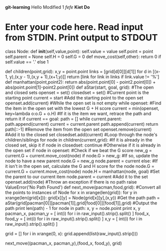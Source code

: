 **git-learning** Hello Modified 1 *fefe*
**Kiet Do**
# Enter your code here. Read input from STDIN. Print output to STDOUT
class Node:
    def __init__(self,value,point):
        self.value = value
        self.point = point
        self.parent = None
        self.H = 0
        self.G = 0
    def move_cost(self,other):
        return 0 if self.value == '.' else 1
        
def children(point,grid):
    x,y = point.point
    links = [grid[d[0]][d[1]] for d in [(x-1, y),(x,y - 1),(x,y + 1),(x+1,y)]]
    return [link for link in links if link.value != '%']
def manhattan(point,point2):
    return abs(point.point[0] - point2.point[0]) + abs(point.point[1]-point2.point[0])
def aStar(start, goal, grid):
    #The open and closed sets
    openset = set()
    closedset = set()
    #Current point is the starting point
    current = start
    #Add the starting point to the open set
    openset.add(current)
    #While the open set is not empty
    while openset:
        #Find the item in the open set with the lowest G + H score
        current = min(openset, key=lambda o:o.G + o.H)
        #If it is the item we want, retrace the path and return it
        if current == goal:
            path = []
            while current.parent:
                path.append(current)
                current = current.parent
            path.append(current)
            return path[::-1]
        #Remove the item from the open set
        openset.remove(current)
        #Add it to the closed set
        closedset.add(current)
        #Loop through the node's children/siblings
        for node in children(current,grid):
            #If it is already in the closed set, skip it
            if node in closedset:
                continue
            #Otherwise if it is already in the open set
            if node in openset:
                #Check if we beat the G score 
                new_g = current.G + current.move_cost(node)
                if node.G > new_g:
                    #If so, update the node to have a new parent
                    node.G = new_g
                    node.parent = current
            else:
                #If it isn't in the open set, calculate the G and H score for the node
                node.G = current.G + current.move_cost(node)
                node.H = manhattan(node, goal)
                #Set the parent to our current item
                node.parent = current
                #Add it to the set
                openset.add(node)
    #Throw an exception if there is no path
    raise ValueError('No Path Found')
def next_move(pacman,food,grid):
    #Convert all the points to instances of Node
    for x in xrange(len(grid)):
        for y in xrange(len(grid[x])):
            grid[x][y] = Node(grid[x][y],(x,y))
    #Get the path
    path = aStar(grid[pacman[0]][pacman[1]],grid[food[0]][food[1]],grid)
    #Output the path
    print len(path) - 1
    for node in path:
        x, y = node.point
        print x, y
pacman_x, pacman_y = [ int(i) for i in raw_input().strip().split() ]
food_x, food_y = [ int(i) for i in raw_input().strip().split() ]
x,y = [ int(i) for i in raw_input().strip().split() ]
 
grid = []
for i in xrange(0, x):
    grid.append(list(raw_input().strip()))
 
next_move((pacman_x, pacman_y),(food_x, food_y), grid)